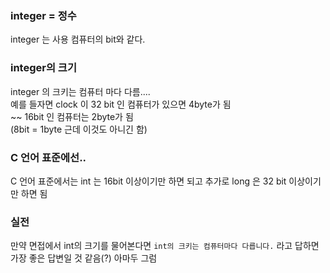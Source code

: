 ### integer = 정수
integer 는 사용 컴퓨터의 bit와 같다.

### integer의 크기
integer 의 크키는 컴퓨터 마다 다름....<br>
예를 들자면 clock 이 32 bit 인 컴퓨터가 있으면 4byte가 됨<br>
~~ 16bit 인 컴퓨터는 2byte가 됨<br>(8bit = 1byte 근데 이것도 아니긴 함)

### C 언어 표준에선..
C 언어 표준에서는 int 는 16bit 이상이기만 하면 되고 추가로 long 은 32 bit 이상이기만 하면 됨
### 실전
만약 면접에서 int의 크기를 물어본다면
`int의 크키는 컴퓨터마다 다릅니다.` 라고 답하면 가장 좋은 답변일 것 같음(?) 아마두 그럼
